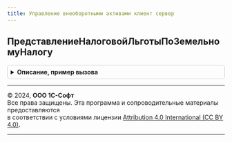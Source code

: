 ```yaml
---
title: Управление внеоборотными активами клиент сервер
---
```



## ПредставлениеНалоговойЛьготыПоЗемельномуНалогу
<details style="margin: 1em 0; padding: 0.5em; border: 1px solid #ccc; border-radius: 6px;">

<summary style="font-weight: bold; cursor: pointer;">Описание, пример вызова</summary>

```bsl

// Устарела.
// Применяется в расчете земельного налога до 2020 года
//
// Параметры:
//  Ссылка - Структура
//
// Возвращаемое значение:
//  Строка - Представление налоговой льготы по земельному налогу
Функция ПредставлениеНалоговойЛьготыПоЗемельномуНалогу(Ссылка) Экспорт
```

Пример вызова
```bsl
Результат = УправлениеВнеоборотнымиАктивамиКлиентСервер.ПредставлениеНалоговойЛьготыПоЗемельномуНалогу(Ссылка) 
```
</details>

---

© 2024, **ООО 1С-Софт**  
Все права защищены. Эта программа и сопроводительные материалы предоставляются  
в соответствии с условиями лицензии [Attribution 4.0 International (CC BY 4.0)](https://creativecommons.org/licenses/by/4.0/legalcode).

---
